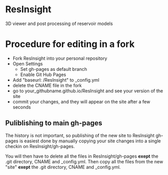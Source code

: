 ResInsight
==========

3D viewer and post processing of reservoir models

# Procedure for editing in a fork
- Fork ResInsight into your personal repository
- Open Settings
    - Set gh-pages as default branch
    - Enable Git Hub Pages
- Add "baseurl: /ResInsight" to _config.yml
- delete the CNAME file in the fork
- go to your_githubname.github.io/ResInsight and see your version of the site
- commit your changes, and they will appear on the site after a few seconds

## Puliblishing to main gh-pages
The history is not important, so publishing of the new site to ResInsight gh-pages is easiest done by manually copying your site changes into a single checkin on ResInsight/gh-pages. 

You will then have to delete all the files in ResInsight/gh-pages **exept** the .git directory, CNAME and _config.yml.
Then copy all the files from the new "site" **exept** the .git directory, CNAME and _config.yml.


